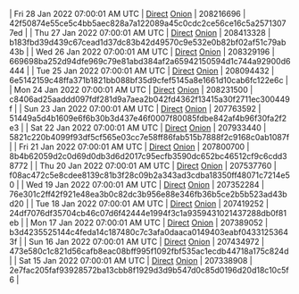 | Fri 28 Jan 2022 07:00:01 AM UTC | [Direct](https://oshi.at/DqvE) [Onion](http://5ety7tpkim5me6eszuwcje7bmy25pbtrjtue7zkqqgziljwqy3rrikqd.onion/DqvE) | 208216696 | 42f50874e55ce5c4bb5aec828a7a122089a45c0cdc2ce56ce16c5a25713077ed | 
| Thu 27 Jan 2022 07:00:01 AM UTC | [Direct](https://oshi.at/ecBM) [Onion](http://5ety7tpkim5me6eszuwcje7bmy25pbtrjtue7zkqqgziljwqy3rrikqd.onion/ecBM) | 208413328 | b183fbd39d439c67cead1d37dc83b42d49570c9e532e0b82bf02af51c79ab43b | 
| Wed 26 Jan 2022 07:00:01 AM UTC | [Direct](https://oshi.at/Rocq) [Onion](http://5ety7tpkim5me6eszuwcje7bmy25pbtrjtue7zkqqgziljwqy3rrikqd.onion/Rocq) | 208329196 | 669698ba252d94dfe969c79e81abd384af2a65942150594d1c744a92900d6444 | 
| Tue 25 Jan 2022 07:00:01 AM UTC | [Direct](https://oshi.at/zxke) [Onion](http://5ety7tpkim5me6eszuwcje7bmy25pbtrjtue7zkqqgziljwqy3rrikqd.onion/zxke) | 208094432 | 6e5142159c48ffa371b1821bb088bf35d9cfef5145a8e1661d10cab6fc122e6c | 
| Mon 24 Jan 2022 07:00:01 AM UTC | [Direct](https://oshi.at/HRgQ) [Onion](http://5ety7tpkim5me6eszuwcje7bmy25pbtrjtue7zkqqgziljwqy3rrikqd.onion/HRgQ) | 208231500 | c8406ad25aaddd097fdf281d9a7aea2b042fd4362f13415a30f2711ec300449f | 
| Sun 23 Jan 2022 07:00:01 AM UTC | [Direct](https://oshi.at/FSqT) [Onion](http://5ety7tpkim5me6eszuwcje7bmy25pbtrjtue7zkqqgziljwqy3rrikqd.onion/FSqT) | 207763592 | 51449a5d4b1609e6f6b30b3d437e46f0007f80085fdbe842af4b96f30fa2f2e3 | 
| Sat 22 Jan 2022 07:00:01 AM UTC | [Direct](https://oshi.at/tHJc) [Onion](http://5ety7tpkim5me6eszuwcje7bmy25pbtrjtue7zkqqgziljwqy3rrikqd.onion/tHJc) | 207933440 | 5821c220b4099f93df5cf565e03cc7e58ff86fab515b7888f2c9168c0ab1087f | 
| Fri 21 Jan 2022 07:00:01 AM UTC | [Direct](https://oshi.at/PJvD) [Onion](http://5ety7tpkim5me6eszuwcje7bmy25pbtrjtue7zkqqgziljwqy3rrikqd.onion/PJvD) | 207800700 | 8b4b62059d2c0d69d0db3d6d2017c95ecfb3590dc652bc46512cf9c6cdd38772 | 
| Thu 20 Jan 2022 07:00:01 AM UTC | [Direct](https://oshi.at/Sxvj) [Onion](http://5ety7tpkim5me6eszuwcje7bmy25pbtrjtue7zkqqgziljwqy3rrikqd.onion/Sxvj) | 207537760 | f08ac472c5e8cdee8139c81b3f28c09b2a343ad3cdba18350ff48071c7214e50 | 
| Wed 19 Jan 2022 07:00:01 AM UTC | [Direct](https://oshi.at/oLMb) [Onion](http://5ety7tpkim5me6eszuwcje7bmy25pbtrjtue7zkqqgziljwqy3rrikqd.onion/oLMb) | 207352284 | 76e301c2ff42f921e48ea3b0c82dc3b956e88e346fb36b5ce2b5b523ad43bd20 | 
| Tue 18 Jan 2022 07:00:01 AM UTC | [Direct](https://oshi.at/NfKD) [Onion](http://5ety7tpkim5me6eszuwcje7bmy25pbtrjtue7zkqqgziljwqy3rrikqd.onion/NfKD) | 207419252 | 24df7076df35704cb46c07d6f42444e1994f3c1a9359431021437288db0f81eb | 
| Mon 17 Jan 2022 07:00:01 AM UTC | [Direct](https://oshi.at/pzCQ) [Onion](http://5ety7tpkim5me6eszuwcje7bmy25pbtrjtue7zkqqgziljwqy3rrikqd.onion/pzCQ) | 207389052 | b3d4235525144c4feda14c187480c7c3afa0daaca0149403eabf04331253643f | 
| Sun 16 Jan 2022 07:00:01 AM UTC | [Direct](<html>) [Onion]() | 207434972 | 473e580c1c821d56cafb8eac08bff995f1092fbf535ac1ecdb44718a175c824d | 
| Sat 15 Jan 2022 07:00:01 AM UTC | [Direct](https://oshi.at/KAbw) [Onion](http://5ety7tpkim5me6eszuwcje7bmy25pbtrjtue7zkqqgziljwqy3rrikqd.onion/KAbw) | 207338908 | 2e7fac205faf93928572ba13cbb8f1929d3d9b547d0c85d0196d20d18c10c5f6 | 
